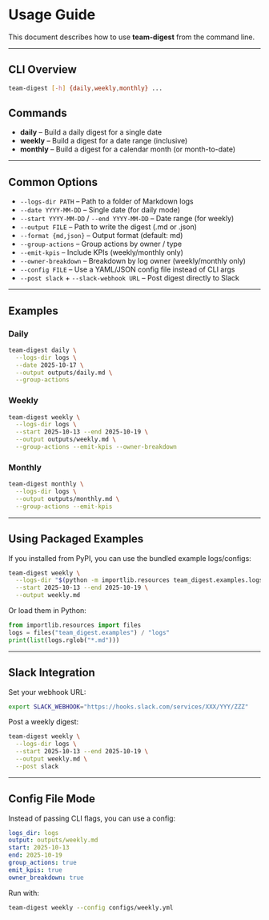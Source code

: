 # Usage Guide

This document describes how to use **team-digest** from the command line.

---

## CLI Overview

```bash
team-digest [-h] {daily,weekly,monthly} ...
```

## Commands

- **daily** – Build a daily digest for a single date
- **weekly** – Build a digest for a date range (inclusive)
- **monthly** – Build a digest for a calendar month (or month-to-date)

---

## Common Options

- `--logs-dir PATH` – Path to a folder of Markdown logs
- `--date YYYY-MM-DD` – Single date (for daily mode)
- `--start YYYY-MM-DD` / `--end YYYY-MM-DD` – Date range (for weekly)
- `--output FILE` – Path to write the digest (.md or .json)
- `--format {md,json}` – Output format (default: md)
- `--group-actions` – Group actions by owner / type
- `--emit-kpis` – Include KPIs (weekly/monthly only)
- `--owner-breakdown` – Breakdown by log owner (weekly/monthly only)
- `--config FILE` – Use a YAML/JSON config file instead of CLI args
- `--post slack` + `--slack-webhook URL` – Post digest directly to Slack

---

## Examples

### Daily

```bash
team-digest daily \
  --logs-dir logs \
  --date 2025-10-17 \
  --output outputs/daily.md \
  --group-actions
```

### Weekly

```bash
team-digest weekly \
  --logs-dir logs \
  --start 2025-10-13 --end 2025-10-19 \
  --output outputs/weekly.md \
  --group-actions --emit-kpis --owner-breakdown
```

### Monthly

```bash
team-digest monthly \
  --logs-dir logs \
  --output outputs/monthly.md \
  --group-actions --emit-kpis
```

---

## Using Packaged Examples

If you installed from PyPI, you can use the bundled example logs/configs:

```bash
team-digest weekly \
  --logs-dir "$(python -m importlib.resources team_digest.examples.logs)" \
  --start 2025-10-13 --end 2025-10-19 \
  --output weekly.md
```

Or load them in Python:

```python
from importlib.resources import files
logs = files("team_digest.examples") / "logs"
print(list(logs.rglob("*.md")))
```

---

## Slack Integration

Set your webhook URL:

```bash
export SLACK_WEBHOOK="https://hooks.slack.com/services/XXX/YYY/ZZZ"
```

Post a weekly digest:

```bash
team-digest weekly \
  --logs-dir logs \
  --start 2025-10-13 --end 2025-10-19 \
  --output weekly.md \
  --post slack
```

---

## Config File Mode

Instead of passing CLI flags, you can use a config:

```yaml
logs_dir: logs
output: outputs/weekly.md
start: 2025-10-13
end: 2025-10-19
group_actions: true
emit_kpis: true
owner_breakdown: true
```

Run with:

```bash
team-digest weekly --config configs/weekly.yml
```

